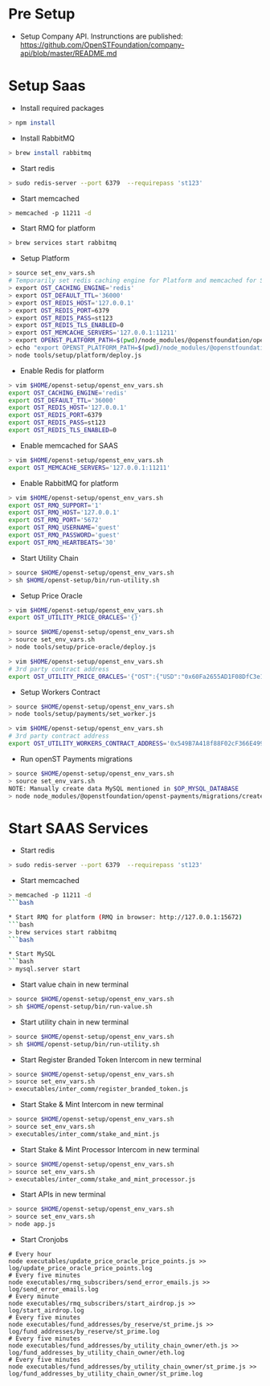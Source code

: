 # Pre Setup

* Setup Company API. Instrunctions are published: https://github.com/OpenSTFoundation/company-api/blob/master/README.md

# Setup Saas

* Install required packages
```bash
> npm install
```

* Install RabbitMQ
```bash
> brew install rabbitmq
```

* Start redis
```bash
> sudo redis-server --port 6379  --requirepass 'st123'
```

* Start memcached
```bash
> memcached -p 11211 -d
```

* Start RMQ for platform
```bash
> brew services start rabbitmq
```

* Setup Platform
```bash
> source set_env_vars.sh
# Temporarily set redis caching engine for Platform and memcached for SAAS. We will set it permanently later on.
> export OST_CACHING_ENGINE='redis'
> export OST_DEFAULT_TTL='36000'
> export OST_REDIS_HOST='127.0.0.1'
> export OST_REDIS_PORT=6379
> export OST_REDIS_PASS=st123
> export OST_REDIS_TLS_ENABLED=0
> export OST_MEMCACHE_SERVERS='127.0.0.1:11211'
> export OPENST_PLATFORM_PATH=$(pwd)/node_modules/@openstfoundation/openst-platform
> echo "export OPENST_PLATFORM_PATH=$(pwd)/node_modules/@openstfoundation/openst-platform" >> ~/.bash_profile
> node tools/setup/platform/deploy.js
```

* Enable Redis for platform
```bash
> vim $HOME/openst-setup/openst_env_vars.sh
export OST_CACHING_ENGINE='redis'
export OST_DEFAULT_TTL='36000'
export OST_REDIS_HOST='127.0.0.1'
export OST_REDIS_PORT=6379
export OST_REDIS_PASS=st123
export OST_REDIS_TLS_ENABLED=0
```

* Enable memcached for SAAS
```bash
> vim $HOME/openst-setup/openst_env_vars.sh
export OST_MEMCACHE_SERVERS='127.0.0.1:11211'
```

* Enable RabbitMQ for platform
```bash
> vim $HOME/openst-setup/openst_env_vars.sh
export OST_RMQ_SUPPORT='1'
export OST_RMQ_HOST='127.0.0.1'
export OST_RMQ_PORT='5672'
export OST_RMQ_USERNAME='guest'
export OST_RMQ_PASSWORD='guest'
export OST_RMQ_HEARTBEATS='30'
```

* Start Utility Chain
```bash
> source $HOME/openst-setup/openst_env_vars.sh
> sh $HOME/openst-setup/bin/run-utility.sh
```

* Setup Price Oracle
```bash
> vim $HOME/openst-setup/openst_env_vars.sh
export OST_UTILITY_PRICE_ORACLES='{}'

> source $HOME/openst-setup/openst_env_vars.sh
> source set_env_vars.sh
> node tools/setup/price-oracle/deploy.js

> vim $HOME/openst-setup/openst_env_vars.sh
# 3rd party contract address
export OST_UTILITY_PRICE_ORACLES='{"OST":{"USD":"0x60Fa2655AD1F08DfC3e1DAd9b31e4DD817a36f9D"}}'
```

* Setup Workers Contract
```bash
> source $HOME/openst-setup/openst_env_vars.sh
> node tools/setup/payments/set_worker.js

> vim $HOME/openst-setup/openst_env_vars.sh
# 3rd party contract address
export OST_UTILITY_WORKERS_CONTRACT_ADDRESS='0x549B7A418f88F02cF366E4999bda858BB8815451'
```

* Run openST Payments migrations
```bash
> source $HOME/openst-setup/openst_env_vars.sh
> source set_env_vars.sh
NOTE: Manually create data MySQL mentioned in $OP_MYSQL_DATABASE 
> node node_modules/@openstfoundation/openst-payments/migrations/create_tables.js
```

# Start SAAS Services

* Start redis
```bash
> sudo redis-server --port 6379  --requirepass 'st123'
```

* Start memcached
```bash
> memcached -p 11211 -d
```bash

* Start RMQ for platform (RMQ in browser: http://127.0.0.1:15672)
```bash
> brew services start rabbitmq
```bash

* Start MySQL
```bash
> mysql.server start
```

* Start value chain in new terminal
```bash
> source $HOME/openst-setup/openst_env_vars.sh
> sh $HOME/openst-setup/bin/run-value.sh
```
  
* Start utility chain in new terminal
```bash
> source $HOME/openst-setup/openst_env_vars.sh
> sh $HOME/openst-setup/bin/run-utility.sh
```

* Start Register Branded Token Intercom in new terminal
```bash
> source $HOME/openst-setup/openst_env_vars.sh
> source set_env_vars.sh
> executables/inter_comm/register_branded_token.js
```

* Start Stake & Mint Intercom in new terminal
```bash
> source $HOME/openst-setup/openst_env_vars.sh
> source set_env_vars.sh
> executables/inter_comm/stake_and_mint.js
```

* Start Stake & Mint Processor Intercom in new terminal
```bash
> source $HOME/openst-setup/openst_env_vars.sh
> source set_env_vars.sh
> executables/inter_comm/stake_and_mint_processor.js
```
  
* Start APIs in new terminal
```bash
> source $HOME/openst-setup/openst_env_vars.sh
> source set_env_vars.sh
> node app.js
```

* Start Cronjobs
```base
# Every hour
node executables/update_price_oracle_price_points.js >> log/update_price_oracle_price_points.log
# Every five minutes
node executables/rmq_subscribers/send_error_emails.js >> log/send_error_emails.log
# Every minute
node executables/rmq_subscribers/start_airdrop.js >> log/start_airdrop.log
# Every five minutes
node executables/fund_addresses/by_reserve/st_prime.js >> log/fund_addresses/by_reserve/st_prime.log
# Every five minutes
node executables/fund_addresses/by_utility_chain_owner/eth.js >> log/fund_addresses_by_utility_chain_owner/eth.log
# Every five minutes
node executables/fund_addresses/by_utility_chain_owner/st_prime.js >> log/fund_addresses_by_utility_chain_owner/st_prime.log
```
